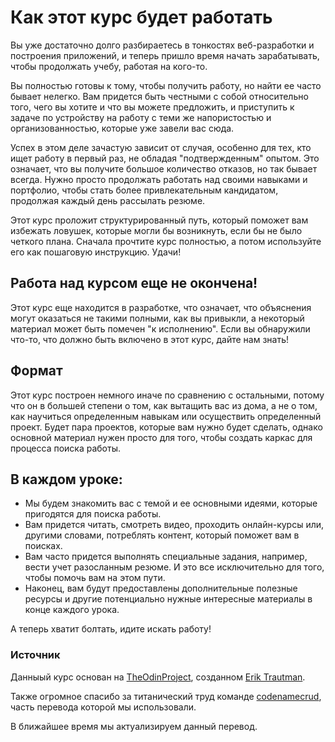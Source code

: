 # Как этот курс будет работать

Вы уже достаточно долго разбираетесь в тонкостях веб-разработки и построения приложений, и теперь пришло время начать зарабатывать, чтобы продолжать учебу, работая на кого-то.

Вы полностью готовы к тому, чтобы получить работу, но найти ее часто бывает нелегко. Вам придется быть честными с собой относительно того, чего вы хотите и что вы можете предложить, и приступить к задаче по устройству на работу с теми же напористостью и организованностью, которые уже завели вас сюда.

Успех в этом деле зачастую зависит от случая, особенно для тех, кто ищет работу в первый раз, не обладая "подтвержденным" опытом. Это означает, что вы получите большое количество отказов, но так бывает всегда. Нужно просто продолжать работать над своими навыками и портфолио, чтобы стать более привлекательным кандидатом, продолжая каждый день рассылать резюме.

Этот курс проложит структурированный путь, который поможет вам избежать ловушек, которые могли бы возникнуть, если бы не было четкого плана. Сначала прочтите курс полностью, а потом используйте его как пошаговую инструкцию. Удачи!

## Работа над курсом еще не окончена!

Этот курс еще находится в разработке, что означает, что объяснения могут оказаться не такими полными, как вы привыкли, а некоторый материал может быть помечен "к исполнению". Если вы обнаружили что-то, что должно быть включено в этот курс, дайте нам знать!

## Формат

Этот курс построен немного иначе по сравнению с остальными, потому что он в большей степени о том, как вытащить вас из дома, а не о том, как научиться определенным навыкам или осуществить определенный проект. Будет пара проектов, которые вам нужно будет сделать, однако основной материал нужен просто для того, чтобы создать каркас для процесса поиска работы.

## В каждом уроке:

- Мы будем знакомить вас с темой и ее основными идеями, которые пригодятся для поиска работы.
- Вам придется читать, смотреть видео, проходить онлайн-курсы или, другими словами, потреблять контент, который поможет вам в поисках.
- Вам часто придется выполнять специальные задания, например, вести учет разосланным резюме. И это все исключительно для того, чтобы помочь вам на этом пути.
- Наконец, вам будут предоставлены дополнительные полезные ресурсы и другие потенциально нужные интересные материалы в конце каждого урока.

А теперь хватит болтать, идите искать работу!

### Источник

Данныый курс основан на [TheOdinProject](https://github.com/TheOdinProject), созданном [Erik Trautman](https://github.com/eriktrautman).

Также огромное спасибо за титанический труд команде [codenamecrud](https://github.com/codenamecrud/curriculum), часть перевода которой мы использовали.

В ближайшее время мы актуализируем данный перевод.
